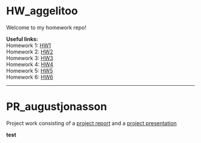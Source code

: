 # HW_aggelitoo
Welcome to my homework repo!

**Useful links:**\
Homework 1:
[HW1](https://github.com/MT4007-HT22/HW_aggelitoo/blob/main/Homework/HW1/HW1.md#homework-1)\
Homework 2:
[HW2](https://github.com/MT4007-HT22/HW_aggelitoo/blob/main/Homework/HW2/HW2.md#homework-2)\
Homework 3:
[HW3](https://github.com/MT4007-HT22/HW_aggelitoo/blob/main/Homework/HW3/HW3.md#homework-3)\
Homework 4:
[HW4](https://github.com/MT4007-HT22/HW_aggelitoo/blob/main/Homework/HW4/HW4.md#homework-4)\
Homework 5:
[HW5](https://github.com/MT4007-HT22/HW_aggelitoo/blob/main/Homework/HW5/HW5.md#homework-5)\
Homework 6:
[HW6](https://github.com/MT4007-HT22/HW_aggelitoo/blob/main/Homework/HW6/HW6.md#homework-6)

___________________________________________________________________________________________

# PR_augustjonasson

Project work consisting of a [project report](Report/report.html) and a [project presentation](Presentation/presentation.html)

**test**

